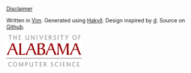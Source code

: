 [Disclaimer](/disclaimer)

Written in [Vim](http://www.vim.org/).
Generated using [Hakyll](http://github.com/jaspervdj/hakyll/).
Design inspired by [d](http://sjl.bitbucket.org/d/).
Source on [Github](http://github.com/cscorley/cs.ua.edu/).

<a id="cs-alabama" href="http://cs.ua.edu/" title="Alabama - Roll Tide y'all"><img
src="/images/ua-cs.png" width=200px/></a>
